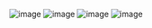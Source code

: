 ![image](https://github.com/user-attachments/assets/13ed9ff0-f607-4a3f-bbe7-4c75a8eac180)
![image](https://github.com/user-attachments/assets/02285d7e-39f8-4d73-bea3-779965cf7e86)
![image](https://github.com/user-attachments/assets/a8831860-bb40-496b-9285-efb0913f38ae)
![image](https://github.com/user-attachments/assets/687048cb-452e-47d8-9ae7-cad78e09a856)
